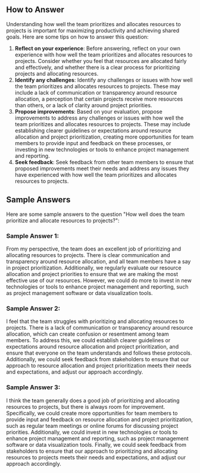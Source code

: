 

How to Answer
-------------

Understanding how well the team prioritizes and allocates resources to projects is important for maximizing productivity and achieving shared goals. Here are some tips on how to answer this question:

1. **Reflect on your experience**: Before answering, reflect on your own experience with how well the team prioritizes and allocates resources to projects. Consider whether you feel that resources are allocated fairly and effectively, and whether there is a clear process for prioritizing projects and allocating resources.
2. **Identify any challenges**: Identify any challenges or issues with how well the team prioritizes and allocates resources to projects. These may include a lack of communication or transparency around resource allocation, a perception that certain projects receive more resources than others, or a lack of clarity around project priorities.
3. **Propose improvements**: Based on your evaluation, propose improvements to address any challenges or issues with how well the team prioritizes and allocates resources to projects. These may include establishing clearer guidelines or expectations around resource allocation and project prioritization, creating more opportunities for team members to provide input and feedback on these processes, or investing in new technologies or tools to enhance project management and reporting.
4. **Seek feedback**: Seek feedback from other team members to ensure that proposed improvements meet their needs and address any issues they have experienced with how well the team prioritizes and allocates resources to projects.

Sample Answers
--------------

Here are some sample answers to the question "How well does the team prioritize and allocate resources to projects?":

### Sample Answer 1:

From my perspective, the team does an excellent job of prioritizing and allocating resources to projects. There is clear communication and transparency around resource allocation, and all team members have a say in project prioritization. Additionally, we regularly evaluate our resource allocation and project priorities to ensure that we are making the most effective use of our resources. However, we could do more to invest in new technologies or tools to enhance project management and reporting, such as project management software or data visualization tools.

### Sample Answer 2:

I feel that the team struggles with prioritizing and allocating resources to projects. There is a lack of communication or transparency around resource allocation, which can create confusion or resentment among team members. To address this, we could establish clearer guidelines or expectations around resource allocation and project prioritization, and ensure that everyone on the team understands and follows these protocols. Additionally, we could seek feedback from stakeholders to ensure that our approach to resource allocation and project prioritization meets their needs and expectations, and adjust our approach accordingly.

### Sample Answer 3:

I think the team generally does a good job of prioritizing and allocating resources to projects, but there is always room for improvement. Specifically, we could create more opportunities for team members to provide input and feedback on resource allocation and project prioritization, such as regular team meetings or online forums for discussing project priorities. Additionally, we could invest in new technologies or tools to enhance project management and reporting, such as project management software or data visualization tools. Finally, we could seek feedback from stakeholders to ensure that our approach to prioritizing and allocating resources to projects meets their needs and expectations, and adjust our approach accordingly.
